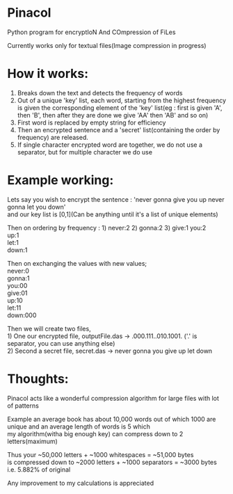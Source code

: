 # Pinacol
Python program for encryptIoN And COmpression of FiLes

Currently works only for textual files(Image compression in progress)

# How it works:
  1) Breaks down the text and detects the frequency of words  
  2) Out of a unique 'key' list, each word, starting from the highest frequency is given the corresponding element of the 'key' list(eg : first is given 'A', then 'B', then after they are done we give 'AA' then 'AB' and so on)  
  3) First word is replaced by empty string for efficiency  
  4) Then an encrypted sentence and a 'secret' list(containing the order by frequency) are released.  
  5) If single character encrypted word are together, we do not use a separator, but for multiple character we do use  

# Example working:  
 Lets say you wish to encrypt the sentence : 'never gonna give you up never gonna let you down'  
 and our key list is [0,1](Can be anything until it's a list of unique elements)  
 
 Then on ordering by frequency : 
 	1) never:2
	2) gonna:2
	3) give:1
	you:2   
				 up:1   
				 let:1   
				 down:1  

 Then on exchanging the values with new values;  
 		    never:0   
 		    gonna:1  
		    you:00  
		    give:01  
		    up:10  
		    let:11  
		    down:000  

Then we will create two files,  
	1) One our encrypted file, outputFile.das -> .000.111..010.1001. ('.' is separator, you can use anything else)  
	2) Second a secret file, secret.das -> never gonna you give up let down  

# Thoughts:  
Pinacol acts like a wonderful compression algorithm for large files with lot of patterns  

Example an average book has about 10,000 words out of which 1000 are unique and an average length of words is 5 which   
my algorithm(witha big enough key) can compress down to 2 letters(maximum)  

Thus your ~50,000 letters + ~1000 whitespaces = ~51,000 bytes  
is compressed down to ~2000 letters + ~1000 separators = ~3000 bytes i.e. 5.882% of original  

Any improvement to my calculations is appreciated  
